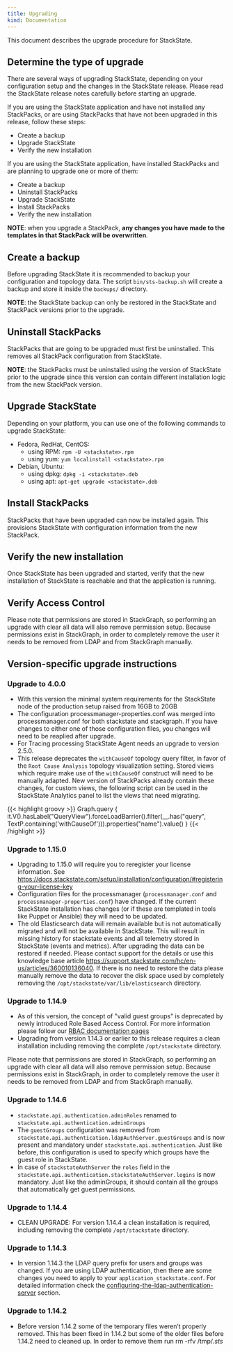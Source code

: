 ```yaml
---
title: Upgrading
kind: Documentation
---
```


This document describes the upgrade procedure for StackState.

## Determine the type of upgrade

There are several ways of upgrading StackState, depending on your configuration setup and the changes in the StackState release. Please read the StackState release notes carefully before starting an upgrade.

If you are using the StackState application and have not installed any StackPacks, or are using StackPacks that have not been upgraded in this release, follow these steps:

* Create a backup
* Upgrade StackState
* Verify the new installation

If you are using the StackState application, have installed StackPacks and are planning to upgrade one or more of them:

* Create a backup
* Uninstall StackPacks
* Upgrade StackState
* Install StackPacks
* Verify the new installation

**NOTE**: when you upgrade a StackPack, **any changes you have made to the templates in that StackPack will be overwritten**.

## Create a backup

Before upgrading StackState it is recommended to backup your configuration and topology data. The script `bin/sts-backup.sh` will create a backup and store it inside the `backups/` directory.

**NOTE**: the StackState backup can only be restored in the StackState and StackPack versions prior to the upgrade.

## Uninstall StackPacks

StackPacks that are going to be upgraded must first be uninstalled. This removes all StackPack configuration from StackState.

**NOTE**: the StackPacks must be uninstalled using the version of StackState prior to the upgrade since this version can contain different installation logic from the new StackPack version.

## Upgrade StackState

Depending on your platform, you can use one of the following commands to upgrade StackState:

* Fedora, RedHat, CentOS:
  * using RPM: `rpm -U <stackstate>.rpm`
  * using yum: `yum localinstall <stackstate>.rpm`
* Debian, Ubuntu:
  * using dpkg: `dpkg -i <stackstate>.deb`
  * using apt: `apt-get upgrade <stackstate>.deb`

## Install StackPacks

StackPacks that have been upgraded can now be installed again. This provisions StackState with configuration information from the new StackPack.

## Verify the new installation

Once StackState has been upgraded and started, verify that the new installation of StackState is reachable and that the application is running.

## Verify Access Control

Please note that permissions are stored in StackGraph, so performing an upgrade with clear all data will also remove permission setup. Because permissions exist in StackGraph, in order to completely remove the user it needs to be removed from LDAP and from StackGraph manually.

## Version-specific upgrade instructions




### Upgrade to 4.0.0

* With this version the minimal system requirements for the StackState node of the production setup raised from 16GB to 20GB
* The configuration processmanager-properties.conf was merged into processmanager.conf for both stackstate and stackgraph. If you have changes to either one of those configuration files, you changes will need to be reaplied after upgrade.
* For Tracing processing StackState Agent needs an upgrade to version 2.5.0.
* This release deprecates the `withCauseOf` topology query filter, in favor of the `Root
  Cause Analysis` topology visualization setting. Stored views
  which require make use of the `withCauseOf` construct will need to be manually adapted.
  New version of StackPacks already contain these changes, for custom views, the following
  script can be used in the StackState Analytics panel to list the views that need
  migrating.

{{< highlight groovy >}}
Graph.query { it.V().hasLabel("QueryView").forceLoadBarrier().filter(__.has("query", TextP.containing('withCauseOf'))).properties("name").value() }
{{< /highlight >}}




### Upgrade to 1.15.0

* Upgrading to 1.15.0 will require you to reregister your license information. See https://docs.stackstate.com/setup/installation/configuration/#registering-your-license-key
* Configuration files for the processmanager (`processmanager.conf` and `processmanager-properties.conf`) have changed. If the current StackState installation has changes (or if these are templated in tools like Puppet or Ansible) they will need to be updated.
* The old Elasticsearch data will remain available but is not automatically migrated and will not be available in StackState. This will result in missing history for stackstate events and all telemetry stored in StackState (events and metrics). After upgrading the data can be restored if needed. Please contact support for the details or use this knowledge base article https://support.stackstate.com/hc/en-us/articles/360010136040. If there is no need to restore the data please manually remove the data to recover the disk space used by completely removing the `/opt/stackstate/var/lib/elasticsearch` directory.

### Upgrade to 1.14.9

* As of this version, the concept of "valid guest groups" is deprecated by newly introduced Role Based Access Control. For more information please follow our [RBAC documentation pages](/concepts/role_based_access_control)
* Upgrading from version 1.14.3 or earlier to this release requires a clean installation including removing the complete `/opt/stackstate` directory.

Please note that permissions are stored in StackGraph, so performing an upgrade with clear all data will also remove permission setup. Because permissions exist in StackGraph, in order to completely remove the user it needs to be removed from LDAP and from StackGraph manually.

### Upgrade to 1.14.6
* `stackstate.api.authentication.adminRoles` renamed to `stackstate.api.authentication.adminGroups`
* The `guestGroups` configuration was removed from `stackstate.api.authentication.ldapAuthServer.guestGroups` and is now present and mandatory under `stackstate.api.authentication`. Just like before, this configuration is used to specify which groups have the guest role in StackState.
* In case of `stackstateAuthServer` the `roles` field in the `stackstate.api.authentication.stackstateAuthServer.logins` is now mandatory. Just like the adminGroups, it should contain all the groups that automatically get guest permissions.

### Upgrade to 1.14.4

* CLEAN UPGRADE: For version 1.14.4 a clean installation is required, including removing the complete `/opt/stackstate` directory.

### Upgrade to 1.14.3

* In version 1.14.3 the LDAP query prefix for users and groups was changed. If you are using LDAP authentication, then there are some changes you need to apply to your `application_stackstate.conf`. For detailed information check the [configuring-the-ldap-authentication-server](/setup/installation/authentication/#configuring-the-ldap-authentication-server) section.

### Upgrade to 1.14.2

* Before version 1.14.2 some of the temporary files weren’t properly removed. This has been fixed in 1.14.2 but some of the older files before 1.14.2 need to cleaned up. In order to remove them run rm -rfv /tmp/*.sts*
